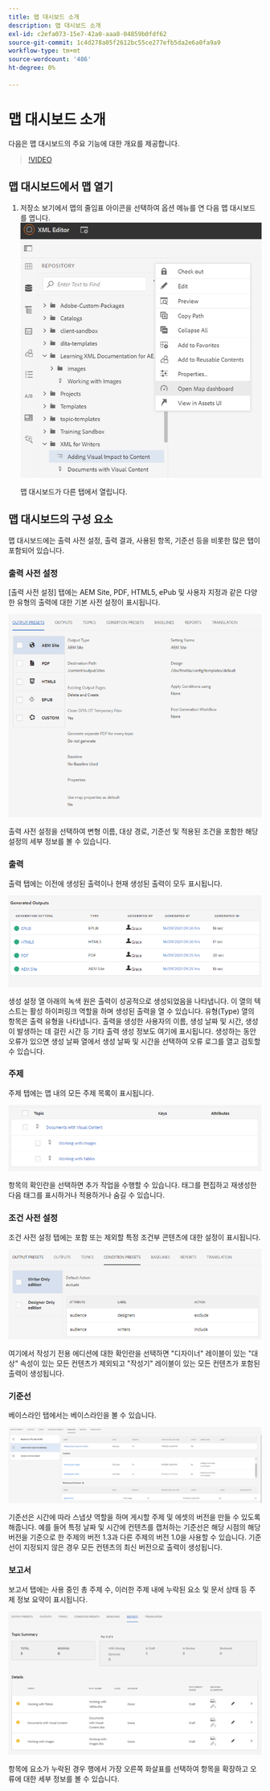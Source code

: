 ```yaml
---
title: 맵 대시보드 소개
description: 맵 대시보드 소개
exl-id: c2efa073-15e7-42a0-aaa8-04859b0fdf62
source-git-commit: 1c4d278a05f2612bc55ce277efb5da2e6a0fa9a9
workflow-type: tm+mt
source-wordcount: '486'
ht-degree: 0%

---
```


# 맵 대시보드 소개

다음은 맵 대시보드의 주요 기능에 대한 개요를 제공합니다.

>[!VIDEO](https://video.tv.adobe.com/v/339040?quality=12&learn=on)

## 맵 대시보드에서 맵 열기

1. 저장소 보기에서 맵의 줄임표 아이콘을 선택하여 옵션 메뉴를 연 다음 맵 대시보드를 엽니다.
   ![images/ellipsis-map-dashboard.png](images/ellipsis-map-dashboard.png)

   맵 대시보드가 다른 탭에서 열립니다.

## 맵 대시보드의 구성 요소

맵 대시보드에는 출력 사전 설정, 출력 결과, 사용된 항목, 기준선 등을 비롯한 많은 탭이 포함되어 있습니다.

### 출력 사전 설정

[출력 사전 설정] 탭에는 AEM Site, PDF, HTML5, ePub 및 사용자 지정과 같은 다양한 유형의 출력에 대한 기본 사전 설정이 표시됩니다.

![images/output-presets.png](images/output-presets.png)

출력 사전 설정을 선택하여 변형 이름, 대상 경로, 기준선 및 적용된 조건을 포함한 해당 설정의 세부 정보를 볼 수 있습니다.

### 출력

출력 탭에는 이전에 생성된 출력이나 현재 생성된 출력이 모두 표시됩니다.

![images/generated-outputs.png](images/generated-outputs.png)

생성 설정 열 아래의 녹색 원은 출력이 성공적으로 생성되었음을 나타냅니다. 이 열의 텍스트는 활성 하이퍼링크 역할을 하며 생성된 출력을 열 수 있습니다. 유형(Type) 열의 항목은 출력 유형을 나타냅니다.
출력을 생성한 사용자의 이름, 생성 날짜 및 시간, 생성이 발생하는 데 걸린 시간 등 기타 출력 생성 정보도 여기에 표시됩니다. 생성하는 동안 오류가 있으면 생성 날짜 열에서 생성 날짜 및 시간을 선택하여 오류 로그를 열고 검토할 수 있습니다.

### 주제

주제 탭에는 맵 내의 모든 주제 목록이 표시됩니다.

![images/topics.png](images/topics.png)

항목의 확인란을 선택하면 추가 작업을 수행할 수 있습니다. 태그를 편집하고 재생성한 다음 태그를 표시하거나 적용하거나 숨길 수 있습니다.

### 조건 사전 설정

조건 사전 설정 탭에는 포함 또는 제외할 특정 조건부 콘텐츠에 대한 설정이 표시됩니다.

![images/condition-presets.png](images/condition-presets.png)

여기에서 작성기 전용 에디션에 대한 확인란을 선택하면 &quot;디자이너&quot; 레이블이 있는 &quot;대상&quot; 속성이 있는 모든 컨텐츠가 제외되고 &quot;작성기&quot; 레이블이 있는 모든 컨텐츠가 포함된 출력이 생성됩니다.

### 기준선

베이스라인 탭에서는 베이스라인을 볼 수 있습니다.

![images/baselines.png](images/baselines.png)

기준선은 시간에 따라 스냅샷 역할을 하며 게시할 주제 및 에셋의 버전을 만들 수 있도록 해줍니다. 예를 들어 특정 날짜 및 시간에 컨텐츠를 캡처하는 기준선은 해당 시점의 해당 버전을 기준으로 한 주제의 버전 1.3과 다른 주제의 버전 1.0을 사용할 수 있습니다.
기준선이 지정되지 않은 경우 모든 컨텐츠의 최신 버전으로 출력이 생성됩니다.

### 보고서

보고서 탭에는 사용 중인 총 주제 수, 이러한 주제 내에 누락된 요소 및 문서 상태 등 주제 정보 요약이 표시됩니다.

![images/reports.png](images/reports.png)

항목에 요소가 누락된 경우 행에서 가장 오른쪽 화살표를 선택하여 항목을 확장하고 오류에 대한 세부 정보를 볼 수 있습니다.
